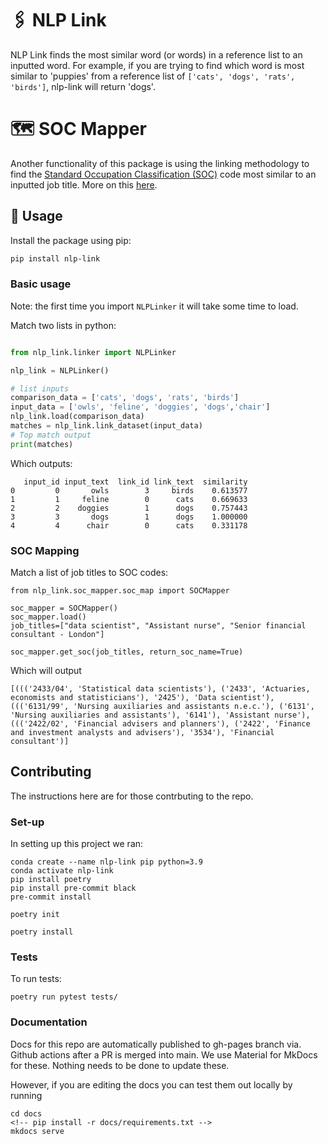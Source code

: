 # 🖇️ NLP Link

NLP Link finds the most similar word (or words) in a reference list to an inputted word. For example, if you are trying to find which word is most similar to 'puppies' from a reference list of `['cats', 'dogs', 'rats', 'birds']`, nlp-link will return 'dogs'.

# 🗺️ SOC Mapper

Another functionality of this package is using the linking methodology to find the [Standard Occupation Classification (SOC)](https://www.ons.gov.uk/methodology/classificationsandstandards/standardoccupationalclassificationsoc) code most similar to an inputted job title. More on this [here](https://github.com/nestauk/nlp-link/blob/main/docs/page1.md).

## 🔨 Usage

Install the package using pip:

```bash
pip install nlp-link
```

### Basic usage

Note: the first time you import `NLPLinker` it will take some time to load.

Match two lists in python:

```python

from nlp_link.linker import NLPLinker

nlp_link = NLPLinker()

# list inputs
comparison_data = ['cats', 'dogs', 'rats', 'birds']
input_data = ['owls', 'feline', 'doggies', 'dogs','chair']
nlp_link.load(comparison_data)
matches = nlp_link.link_dataset(input_data)
# Top match output
print(matches)

```

Which outputs:

```
   input_id input_text  link_id link_text  similarity
0         0       owls        3     birds    0.613577
1         1     feline        0      cats    0.669633
2         2    doggies        1      dogs    0.757443
3         3       dogs        1      dogs    1.000000
4         4      chair        0      cats    0.331178

```

### SOC Mapping

Match a list of job titles to SOC codes:

```
from nlp_link.soc_mapper.soc_map import SOCMapper

soc_mapper = SOCMapper()
soc_mapper.load()
job_titles=["data scientist", "Assistant nurse", "Senior financial consultant - London"]

soc_mapper.get_soc(job_titles, return_soc_name=True)
```

Which will output

```
[((('2433/04', 'Statistical data scientists'), ('2433', 'Actuaries, economists and statisticians'), '2425'), 'Data scientist'), ((('6131/99', 'Nursing auxiliaries and assistants n.e.c.'), ('6131', 'Nursing auxiliaries and assistants'), '6141'), 'Assistant nurse'), ((('2422/02', 'Financial advisers and planners'), ('2422', 'Finance and investment analysts and advisers'), '3534'), 'Financial consultant')]
```

## Contributing

The instructions here are for those contrbuting to the repo.

### Set-up

In setting up this project we ran:

```
conda create --name nlp-link pip python=3.9
conda activate nlp-link
pip install poetry
pip install pre-commit black
pre-commit install
```

```
poetry init

```

```
poetry install

```

### Tests

To run tests:

```
poetry run pytest tests/
```

### Documentation

Docs for this repo are automatically published to gh-pages branch via. Github actions after a PR is merged into main. We use Material for MkDocs for these. Nothing needs to be done to update these.

However, if you are editing the docs you can test them out locally by running

```
cd docs
<!-- pip install -r docs/requirements.txt -->
mkdocs serve
```
